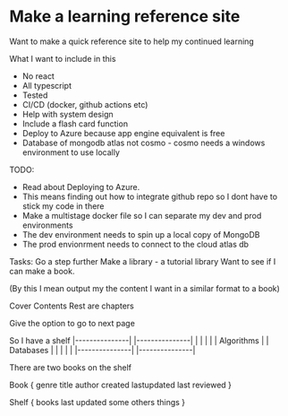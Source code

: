 # Make a learning reference site

Want to make a quick reference site to help my continued learning

What I want to include in this

- No react
- All typescript
- Tested
- CI/CD (docker, github actions etc)
- Help with system design
- Include a flash card function
- Deploy to Azure because app engine equivalent is free
- Database of mongodb atlas not cosmo - cosmo needs a windows environment to use locally

TODO:

- Read about Deploying to Azure.
- This means finding out how to integrate github repo so I dont have to stick my code in there
- Make a multistage docker file so I can separate my dev and prod environments
- The dev environment needs to spin up a local copy of MongoDB
- The prod envionrment needs to connect to the cloud atlas db

Tasks:
Go a step further
Make a library - a tutorial library
Want to see if I can make a book.

(By this I mean output my the content I want in a similar format to a book)

Cover
Contents
Rest are chapters

Give the option to go to next page

So I have a shelf
|---------------| |---------------|
| | | |
| Algorithms | | Databases |
| | | |
|---------------| |---------------|

There are two books on the shelf

Book {
genre
title
author
created
lastupdated
last reviewed
}

Shelf {
books
last updated
some others things
}

